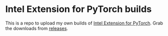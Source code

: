 # Intel Extension for PyTorch builds

This is a repo to upload my own builds of [Intel Extension for PyTorch](https://github.com/intel/intel-extension-for-pytorch). Grab the downloads from [releases](https://github.com/CarlGao4/ipex-wheel/releases).
